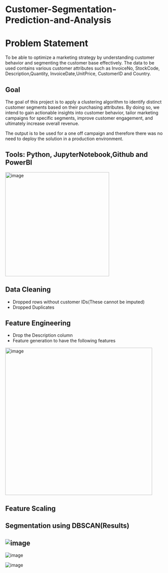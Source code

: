 # Customer-Segmentation-Prediction-and-Analysis

# Problem Statement 
To be able to optimize a marketing strategy by understanding customer behavior and segmenting the customer base effectively. The data to be used contains various customer attributes such as InvoiceNo, StockCode, Description,Quantity, InvoiceDate,UnitPrice, CustomerID and Country. 
## Goal
The goal of this project is to apply a clustering algorithm to identify distinct customer segments based on their purchasing attributes. By doing so, we intend to gain actionable insights into customer behavior, tailor marketing campaigns for specific segments, improve customer engagement, and ultimately increase overall revenue.

The output is to be used for a one off campaign and therefore there was no need to deploy the solution in a production environment.

## Tools: Python, JupyterNotebook,Github and PowerBI

<img width="328" alt="image" src="https://github.com/Jnjerry/Customer-Segmentation-Prediction-and-Analysis/assets/19590985/cd0e72f5-d743-42ec-a023-2277a590a40f">

## Data Cleaning
- Dropped rows without customer IDs(These cannot be imputed)
- Dropped Duplicates

## Feature Engineering
- Drop the Description column
- Feature generation to have the following features
<img width="464" alt="image" src="https://github.com/Jnjerry/Customer-Segmentation-Prediction-and-Analysis/assets/19590985/2157d9d8-609f-4c9f-8b9e-f3cea066c841">
 
## Feature Scaling

## Segmentation using DBSCAN(Results)
![image](https://github.com/Jnjerry/Customer-Segmentation-Prediction-and-Analysis/assets/19590985/170b76d8-bfb6-41eb-8b86-601b3aaf8ca6)
---
![image](https://github.com/Jnjerry/Customer-Segmentation-Prediction-and-Analysis/assets/19590985/cf661301-db8c-4c60-8ccf-8df12cfc9ee4) 

![image](https://github.com/Jnjerry/Customer-Segmentation-Prediction-and-Analysis/assets/19590985/724698d6-6a1c-405e-916a-60cc0ff4c382)







